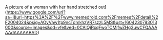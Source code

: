 A picture of a woman with her hand stretched out] (https://www.google.com/url?sa=i&url=https%3A%2F%2Fwww.memedroid.com%2Fmemes%2Fdetail%2F2004024&psig=AOvVaw1tp9ncTdmkhzVR7szzL5MS&ust=1604230783013000&source=images&cd=vfe&ved=0CAIQjRxqFwoTCMjfwZHg3uwCFQAAAAAdAAAAABAD)
